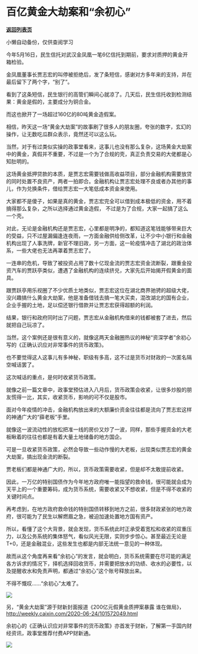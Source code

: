 # 百亿黄金大劫案和“余初心”

[**返回列表页**](/gzh/政事堂2019)

小懒自动备份，仅供查阅学习

今年5月16日，民生信托对武汉金凤凰一笔6亿信托到期前，要求对质押的黄金开箱检验。  

  

金凤凰董事长贾志宏的叫停被拒绝后，发了条短信，感谢对方多年来的支持，并在最后留下了两个字，“别了”。

  

看到了这条短信，民生银行的高管们瞬间心就凉了。几天后，民生信托收到检测结果：黄金是假的，主要成分为铜合金。

  

而这也掀开了一场超过160亿的80吨黄金造假案。

  

相信，昨天这一场“黄金大劫案”的故事刷了很多人的朋友圈，夸张的数字，玄幻的操作，让无数吃瓜群众表示，竟然还可以这么玩。

  

当然，对于有过类似实操的政事堂看来，这事儿也没有那么复杂，这场黄金大劫案中的黄金，真假并不重要，不过是一个为了合规的壳，真正负责交易的大佬都是心知肚明的。

  

这场黄金抵押贷款的本质，是贾志宏需要钱做高收益项目，部分金融机构需要放贷的同时处置不良资产，两者一拍即合。金融机构让贾志宏处理不良或者办其他的事儿，作为兑换条件，借给贾志宏一大笔低成本资金来使用。

  

大家都不是傻子，如果是真的黄金，贾志宏完全可以借到成本极低的资金，用不着搞得那么复杂，之所以选择通过黄金造假， 不过是为了合规，大家一起搞了这么一个壳。

  

对此，无论是金融机构还是贾志宏，心里都是明净的，都知道这笔钱能够带来巨大的受益，只不过屋漏偏逢连夜雨，一方面金融供给侧改革，让不少中小银行和金融机构出现了人事洗牌，新官不理旧政，另一方面，这一轮疫情冲击了湖北的政治体系，一些大佬也无法再罩着贾志宏了。

  

一连串的危机，导致了被投资占用了数十亿现金流的贾志宏资金流断裂，跟重金投资汽车的贾跃亭类似，遭遇了金融机构的连续挤兑，大家先后开始揭开假黄金的面具。

  

跟贾跃亭用乐视圈了不少优质土地类似，贾志宏这位在湖北商界驰骋的超级大佬，没兴趣搞什么黄金大劫案，他是准备借钱去搞一笔大买卖，混改湖北的国有企业，企业手握的土地，足以偿还银行借款并让贾志宏获得超额的利润。

  

结果，银行和政府同时出了问题，贾志宏从金融机构借来的钱都被套了进去，然后就把自己玩凉了。

  

当然，这个案例还是很有意义的，就像这两天金融圈热议的神秘“资深学者”余初心写的《正确认识应对非常事件的货币政策》。

  

也不要觉得这人这事儿有多神秘，职级有多高，这不过是货币对财政的一次匿名隔空喊话罢了。  

  

这次喊话的重点，是何时收紧货币政策。

  

就像之前一篇文章中，政事堂预估进入八月后，货币政策会收紧，让很多炒股的朋友慌得一比，其实，收紧货币，影响的可不仅是股市。

  

面对今年疫情的冲击，金融机构放出来的大额廉价资金往往都是流向了贾志宏这样的神通广大的“薛老板”手里。

  

就像这一波流动性的放松把准一线的房价又炒了一波，同样，那些手握资金的大老板瞅着的往往也都是有着大量土地储备的地方国企。

  

可是一旦收紧货币政策，必然会导致一些动作慢的大老板，出现类似贾志宏的黄金大劫案，搞出现金流的断裂。

  

贾老板们都是神通广大的，所以，货币政策需要收紧，但是却不太敢提前收紧。

  

因此，一万亿的特别国债作为今年地方政府唯一能指望的救命钱，很可能就会成为天平上的一个重要筹码，成为货币系统，需要收紧又不想收紧，但是不得不收紧的关键时间点。  

  

再考虑到，在地方政府救命钱的特别国债转移到地方之前，很多财政紧张的地方政府，很可能为了民生以解燃眉之急，被迫加速处置地方国有资产。

  

所以，看懂了这个大背景，就会发现，货币系统此时正承受着宽松和收紧的双重压力，以及公务系统的集体怒气，看似风光无限，实则步步惊心。甚至最近无论是T+0，还是金融混业，这些发生也都是内部无法统一意见的一种体现。

  

故而从这个角度再来看“余初心”的发言，就会明白，货币系统需要在尽可能的满足各方诉求的情况下，择机选择回收货币，并需要把放水的功绩、收水的必要性，以及提醒收水和免责声明，都通过“余初心”这个账号释放出来。

  

不得不慨叹......“余初心”太难了。

  

![](https://mmbiz.qpic.cn/mmbiz_jpg/rxhS23yu8cPp0iaKAfe0ZsWfgGcY72o9Nror8TicrtnlDsqzY7y4Kum4fM3X0FMEGlbvm9HvZUiaETSnLt4DHNLbQ/640?wx_fmt=jpeg)

  

另，“黄金大劫案”源于财新封面报道《200亿元假黄金质押案暴露
谁在做局》，http://weekly.caixin.com/2020-06-24/101572049.html

  

余初心的《正确认识应对非常事件的货币政策》亦首发于财新，了解第一手国内财经资讯，政事堂推荐付费APP财新通。

  

![](https://mmbiz.qpic.cn/mmbiz_png/rxhS23yu8cOKHddmU1EwA01lHyQmww0BpEAcC3GhduqE6ZFoc2bxcHY3mB7AQ75JhOgdibficwpXE8J2u19QKXbw/640?wx_fmt=png)

